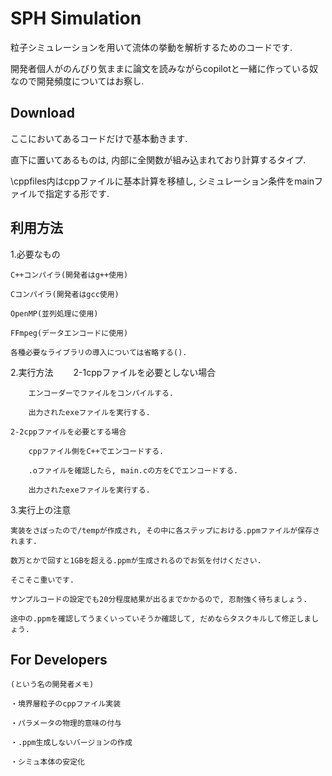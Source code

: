 # SPH Simulation

粒子シミュレーションを用いて流体の挙動を解析するためのコードです.

開発者個人がのんびり気ままに論文を読みながらcopilotと一緒に作っている奴なので開発頻度についてはお察し.

## Download

ここにおいてあるコードだけで基本動きます.

直下に置いてあるものは, 内部に全関数が組み込まれており計算するタイプ.

\cppfiles内はcppファイルに基本計算を移植し, シミュレーション条件をmainファイルで指定する形です.


## 利用方法

1.必要なもの

    C++コンパイラ(開発者はg++使用)

    Cコンパイラ(開発者はgcc使用)

    OpenMP(並列処理に使用)

    FFmpeg(データエンコードに使用)

    各種必要なライブラリの導入については省略する().

2.実行方法
　　2-1cppファイルを必要としない場合

        エンコーダーでファイルをコンパイルする.

        出力されたexeファイルを実行する.

    2-2cppファイルを必要とする場合

        cppファイル側をC++でエンコードする.

        .oファイルを確認したら, main.cの方をCでエンコードする.

        出力されたexeファイルを実行する.
    
3.実行上の注意

    実装をさぼったので/tempが作成され, その中に各ステップにおける.ppmファイルが保存されます.

    数万とかで回すと1GBを超える.ppmが生成されるのでお気を付けください.

    そこそこ重いです.

    サンプルコードの設定でも20分程度結果が出るまでかかるので, 忍耐強く待ちましょう.

    途中の.ppmを確認してうまくいっていそうか確認して, だめならタスクキルして修正しましょう.

## For Developers
    (という名の開発者メモ)

    ・境界層粒子のcppファイル実装

    ・パラメータの物理的意味の付与

    ・.ppm生成しないバージョンの作成
    
    ・シミュ本体の安定化